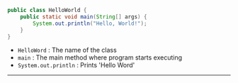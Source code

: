 ```java
public class HelloWorld { 
	public static void main(String[] args) { 
		System.out.println("Hello, World!"); 
	}
}
```
- `HelloWord` : The name of the class
- `main` : The main method where program starts executing
- `System.out.println` : Prints 'Hello Word'
___
